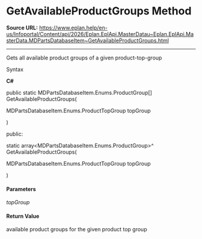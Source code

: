 # GetAvailableProductGroups Method

**Source URL:** https://www.eplan.help/en-us/Infoportal/Content/api/2026/Eplan.EplApi.MasterDatau~Eplan.EplApi.MasterData.MDPartsDatabaseItem~GetAvailableProductGroups.html

---

Gets all available product groups of a given product-top-group

Syntax

**C#**



public static MDPartsDatabaseItem.Enums.ProductGroup[] GetAvailableProductGroups( 

   MDPartsDatabaseItem.Enums.ProductTopGroup topGroup

)

public:

static array<MDPartsDatabaseItem.Enums.ProductGroup>^ GetAvailableProductGroups( 

   MDPartsDatabaseItem.Enums.ProductTopGroup topGroup

)


#### Parameters

*topGroup*

#### Return Value

available product groups for the given product top group
